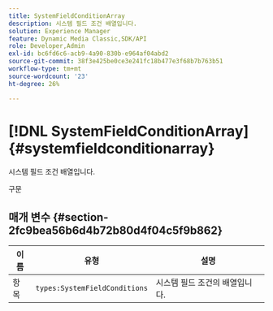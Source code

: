 ```yaml
---
title: SystemFieldConditionArray
description: 시스템 필드 조건 배열입니다.
solution: Experience Manager
feature: Dynamic Media Classic,SDK/API
role: Developer,Admin
exl-id: bc6fd6c6-acb9-4a90-830b-e964af04abd2
source-git-commit: 38f3e425be0ce3e241fc18b477e3f68b7b763b51
workflow-type: tm+mt
source-wordcount: '23'
ht-degree: 26%

---
```


# [!DNL SystemFieldConditionArray]{#systemfieldconditionarray}

시스템 필드 조건 배열입니다.

구문

## 매개 변수 {#section-2fc9bea56b6d4b72b80d4f04c5f9b862}

| 이름 | 유형 | 설명 |
|---|---|---|
| 항목 | `types:SystemFieldConditions` | 시스템 필드 조건의 배열입니다. |
